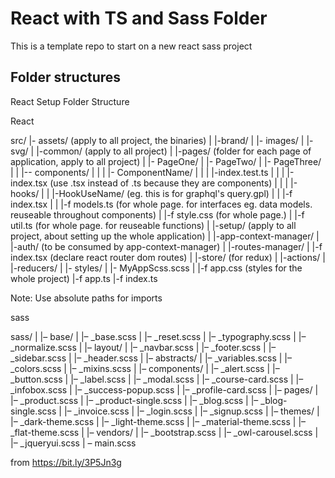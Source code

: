 # React with TS and Sass Folder
This is a template repo to start on a new react sass project

## Folder structures

React Setup Folder Structure

React

src/
|- assets/ (apply to all project, the binaries)
|  |-brand/
|  |- images/
|  |- svg/
|
|-common/ (apply to all project)
|
|-pages/ (folder for each page of application, apply to all project)
| |- PageOne/
| |- PageTwo/
| |- PageThree/
| |  |-- components/
| |  |   |- ComponentName/
| |  |   |-index.test.ts
| |  |   |-index.tsx (use .tsx instead of .ts because they are components)
|
| |  |-hooks/
| |  |-HookUseName/ (eg. this is for graphql's query.gpl)
| |  |-f index.tsx
|
| |-f models.ts (for whole page. for interfaces eg. data models. reuseable throughout components)
| |-f style.css (for whole page.)
| |-f util.ts (for whole page. for reuseable functions)
|
|-setup/ (apply to all project, about setting up the whole application)
| |-app-context-manager/
| |-auth/ (to be consumed by app-context-manager)
| |-routes-manager/
| |-f index.tsx (declare react router dom routes)
|
|-store/ (for redux)
| |-actions/
| |-reducers/
|
|- styles/
|  |- MyAppScss.scss
|
|-f app.css (styles for the whole project)
|-f app.ts
|-f index.ts

Note:
Use absolute paths for imports




sass

sass/
|
|– base/
|   |– _base.scss
|   |– _reset.scss
|   |– _typography.scss
|   |– _normalize.scss
|
|– layout/
|   |– _navbar.scss
|   |– _footer.scss
|   |– _sidebar.scss
|   |– _header.scss
|
|– abstracts/
|   |– _variables.scss
|   |– _colors.scss
|   |– _mixins.scss
|
|– components/
|   |– _alert.scss
|   |– _button.scss
|   |– _label.scss
|   |– _modal.scss
|   |– _course-card.scss
|   |– _infobox.scss
|   |– _success-popup.scss
|   |– _profile-card.scss
|
|– pages/
|   |– _product.scss
|   |– _product-single.scss
|   |– _blog.scss
|   |– _blog-single.scss
|   |– _invoice.scss
|   |– _login.scss
|   |– _signup.scss
|
|– themes/
|   |– _dark-theme.scss
|   |– _light-theme.scss
|   |– _material-theme.scss
|   |– _flat-theme.scss
|
|– vendors/
|   |– _bootstrap.scss
|   |– _owl-carousel.scss
|   |– _jqueryui.scss
|
 – main.scss

from https://bit.ly/3P5Jn3g
